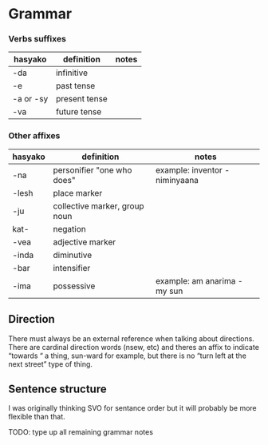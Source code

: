 # Grammar

### Verbs suffixes
| hasyako | definition | notes |
|---------|------------|-------|
| -da | infinitive |
| -e | past tense |
| -a or -sy | present tense|
| -va | future tense |

### Other affixes
| hasyako | definition | notes |
|---------|------------|-------|
| -na | personifier "one who does" | example: inventor - niminyaana |
| -lesh | place marker |
| -ju | collective marker, group noun |
| kat- | negation |
| -vea | adjective marker |
| -inda | diminutive |
| -bar | intensifier |
| -ima | possessive | example: am anarima - my sun |

## Direction
There must always be an external reference when talking about directions. There are cardinal direction words (nsew, etc) and theres an affix to indicate “towards “ a thing, sun-ward for example, but there is no “turn left at the next street” type of thing.

## Sentence structure
I was originally thinking SVO for sentance order but it will probably be more flexible than that.

TODO: type up all remaining grammar notes
